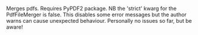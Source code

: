 Merges pdfs. Requires PyPDF2 package. 
NB the 'strict' kwarg for the PdfFileMerger is false. This disables some error messages but the author warns can cause unexpected behaviour. Personally no issues so far, but be aware!
